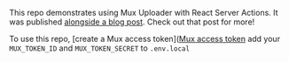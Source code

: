 This repo demonstrates using Mux Uploader with React Server Actions.
It was published [alongside a blog post](https://www.mux.com/blog/what-are-server-actions). Check out that post for more!

To use this repo, [create a Mux access token]([Mux access token](https://dashboard.mux.com/settings/access-tokens) add your `MUX_TOKEN_ID` and `MUX_TOKEN_SECRET` to `.env.local`
